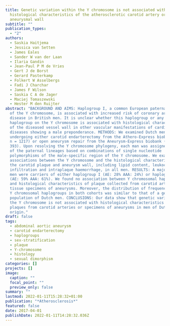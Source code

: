 ```yaml
---
title: Genetic variation within the Y chromosome is not associated with
  histological characteristics of the atherosclerotic carotid artery or
  aneurysmal wall
subtitle: ""
publication_types:
  - "2"
authors:
  - Saskia Haitjema
  - Jessica van Setten
  - James Eales
  - Sander W van der Laan
  - Ilaria Gandin
  - Jean-Paul P M de Vries
  - Gert J de Borst
  - Gerard Pasterkamp
  - Folkert W Asselbergs
  - Fadi J Charchar
  - James F Wilson
  - Saskia C A de Jager
  - Maciej Tomaszewski
  - Hester M den Ruijter
abstract: "BACKGROUND AND AIMS: Haplogroup I, a common European paternal lineage
  of the Y chromosome, is associated with increased risk of coronary artery
  disease in British men. It is unclear whether this haplogroup or any other
  haplogroup on the Y chromosome is associated with histological characteristics
  of the diseased vessel wall in other vascular manifestations of cardiovascular
  diseases showing a male preponderance. METHODS: We examined Dutch men
  undergoing either carotid endarterectomy from the Athero-Express biobank (AE,
  n = 1217) or open aneurysm repair from the Aneurysm-Express biobank (AAA, n =
  393). Upon resolving the Y chromosome phylogeny, each man was assigned to one
  of the paternal lineages based on combinations of single nucleotide
  polymorphisms of the male-specific region of the Y chromosome. We examined the
  associations between the Y chromosome and the histological characteristics of
  the carotid plaque and aneurysm wall, including lipid content, leukocyte
  infiltration and intraplaque haemorrhage, in all men. RESULTS: A majority of
  men were carriers of either haplogroup I (AE: 28% AAA: 24%) or haplogroup R
  (AE: 59% AAA: 61%). We found no association between Y chromosomal haplogroups
  and histological characteristics of plaque collected from carotid arteries or
  tissue specimens of aneurysms. Moreover, the distribution of frequency for all
  Y chromosomal haplogroups in both cohorts was similar to that of a general
  population of Dutch men. CONCLUSIONS: Our data show that genetic variation on
  the Y chromosome is not associated with histological characteristics of the
  plaques from carotid arteries or specimens of aneurysms in men of Dutch
  origin."
draft: false
tags:
  - abdominal aortic aneurysm
  - carotid endarterectomy
  - haplogroups
  - sex-stratification
  - plaque
  - Y-chromosome
  - histology
  - sexual dimorphism
categories: []
projects: []
image:
  caption: ""
  focal_point: ""
  preview_only: false
summary: ""
lastmod: 2022-01-11T15:28:32+01:00
publication: "*Atherosclerosis*"
featured: false
date: 2017-04-01
publishDate: 2022-01-11T14:28:32.036Z
---
```

